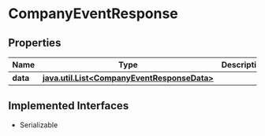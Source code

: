 

# CompanyEventResponse


## Properties

Name | Type | Description | Notes
------------ | ------------- | ------------- | -------------
**data** | [**java.util.List&lt;CompanyEventResponseData&gt;**](CompanyEventResponseData.md) |  |  [optional]


## Implemented Interfaces

* Serializable


